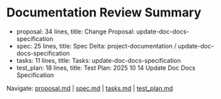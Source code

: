 # Documentation Review Summary

- proposal: 34 lines, title: Change Proposal: update-doc-docs-specification
- spec: 25 lines, title: Spec Delta: project-documentation / update-doc-docs-specification
- tasks: 11 lines, title: Tasks: update-doc-docs-specification
- test_plan: 18 lines, title: Test Plan: 2025 10 14 Update Doc Docs Specification

Navigate: [proposal.md](./proposal.md) | [spec.md](./spec.md) | [tasks.md](./tasks.md) | [test_plan.md](./test_plan.md)
